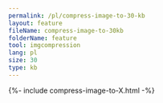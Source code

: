 ```yaml
---
permalink: /pl/compress-image-to-30-kb
layout: feature
fileName: compress-image-to-30kb
folderName: feature
tool: imgcompression
lang: pl
size: 30
type: kb
---
```


{%- include compress-image-to-X.html -%}
